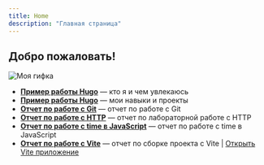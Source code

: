 ```yaml
---
title: Home
description: "Главная страница"
---
```


## Добро пожаловать!

![Моя гифка](luffy.gif)

- **[Пример работы Hugo](about)** — кто я и чем увлекаюсь
- **[Пример работы Hugo](resume)** — мои навыки и проекты
- **[Отчет по работе с Git](git_report)** — отчет по работе с Git
- **[Отчет по работе с HTTP](http-report)** — отчет по лабораторной работе с HTTP
- **[Отчет по работе с time в JavaScript](time_js)** — отчет по работе с time в JavaScript
- **[Отчет по работе с Vite](bootstrap_luxon_vite)** — отчет по сборке проекта с Vite | <a href="/frontend-web-application-development/vite_app/index.html" target="_blank" rel="noopener">Открыть Vite приложение</a>